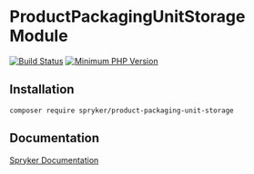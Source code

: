 # ProductPackagingUnitStorage Module
[![Build Status](https://travis-ci.org/spryker/product-packaging-unit-storage.svg)](https://travis-ci.org/spryker/product-packaging-unit-storage)
[![Minimum PHP Version](https://img.shields.io/badge/php-%3E%3D%207.2-8892BF.svg)](https://php.net/)

## Installation

```
composer require spryker/product-packaging-unit-storage
```

## Documentation

[Spryker Documentation](https://academy.spryker.com/developing_with_spryker/module_guide/modules.html)
